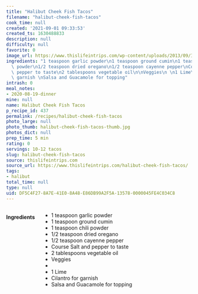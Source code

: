 ```yaml
---
title: "Halibut Cheek Fish Tacos"
filename: "halibut-cheek-fish-tacos"
cook_time: null
created: '2021-09-01 09:33:53'
created_ts: 1630488833
description: null
difficulty: null
favorite: 0
image_url: https://www.thislifeintrips.com/wp-content/uploads/2013/09/IMG_4610-200x150.jpg
ingredients: "1 teaspoon garlic powder\n1 teaspoon ground cumin\n1 teaspoon chili\
  \ powder\n1/2 teaspoon dried oregano\n1/2 teaspoon cayenne pepper\nCourse Salt and\
  \ pepper to taste\n2 tablespoons vegetable oil\n\nVeggies\n \n1 Lime\nCilantro for\
  \ garnish \nSalsa and Guacamole for topping"
intrash: 0
meal_notes:
- 2020-08-19-dinner
mine: null
name: Halibut Cheek Fish Tacos
p_recipe_id: 437
permalink: /recipes/halibut-cheek-fish-tacos
photo_large: null
photo_thumb: halibut-cheek-fish-tacos-thumb.jpg
photos_dict: null
prep_time: 5 min
rating: 0
servings: 10-12 tacos
slug: halibut-cheek-fish-tacos
source: thislifeintrips.com
source_url: https://www.thislifeintrips.com/halibut-cheek-fish-tacos/
tags:
- halibut
total_time: null
type: null
uid: DF5C4F27-8A7E-41E0-8A48-E86DB99A2F5A-13578-0000045FE4C034C8
---
```

<div class="large-8 medium-7 columns" id="writeup">	</div><!-- #writeup -->
</div><!-- #row-one -->
<div class="row" id="row-two">	<div class="medium-4 small-5 columns" id="ingredients"><h4>Ingredients</h4><div class="box box-ingredients content"><ul>
<li>1 teaspoon garlic powder</li>
<li>1 teaspoon ground cumin</li>
<li>1 teaspoon chili powder</li>
<li>1/2 teaspoon dried oregano</li>
<li>1/2 teaspoon cayenne pepper</li>
<li>Course Salt and pepper to taste</li>
<li>2 tablespoons vegetable oil</li>
<li>Veggies</li>
<li></li>
<li>1 Lime</li>
<li>Cilantro for garnish</li>
<li>Salsa and Guacamole for topping</li>
</ul>
</div>	</div>	<div class="medium-6 small-7 columns" id="directions">	</div>